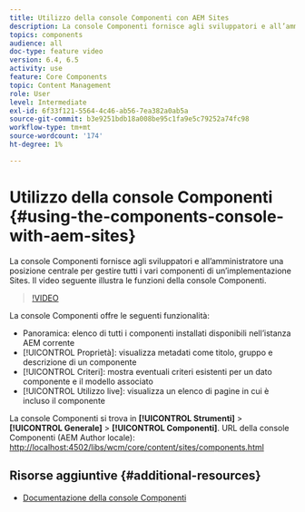 ```yaml
---
title: Utilizzo della console Componenti con AEM Sites
description: La console Componenti fornisce agli sviluppatori e all’amministratore una posizione centrale per gestire tutti i vari componenti di un’implementazione Sites. Il video seguente illustra le funzioni della console Componenti.
topics: components
audience: all
doc-type: feature video
version: 6.4, 6.5
activity: use
feature: Core Components
topic: Content Management
role: User
level: Intermediate
exl-id: 6f33f121-5564-4c46-ab56-7ea382a0ab5a
source-git-commit: b3e9251bdb18a008be95c1fa9e5c79252a74fc98
workflow-type: tm+mt
source-wordcount: '174'
ht-degree: 1%

---
```


# Utilizzo della console Componenti {#using-the-components-console-with-aem-sites}

La console Componenti fornisce agli sviluppatori e all’amministratore una posizione centrale per gestire tutti i vari componenti di un’implementazione Sites. Il video seguente illustra le funzioni della console Componenti.

>[!VIDEO](https://video.tv.adobe.com/v/17417?quality=12&learn=on)

La console Componenti offre le seguenti funzionalità:

* Panoramica: elenco di tutti i componenti installati disponibili nell’istanza AEM corrente
* [!UICONTROL Proprietà]: visualizza metadati come titolo, gruppo e descrizione di un componente
* [!UICONTROL Criteri]: mostra eventuali criteri esistenti per un dato componente e il modello associato
* [!UICONTROL Utilizzo live]: visualizza un elenco di pagine in cui è incluso il componente

La console Componenti si trova in **[!UICONTROL Strumenti]** > **[!UICONTROL Generale]** > **[!UICONTROL Componenti]**.
URL della console Componenti (AEM Author locale): [http://localhost:4502/libs/wcm/core/content/sites/components.html](http://localhost:4502/libs/wcm/core/content/sites/components.html)

## Risorse aggiuntive {#additional-resources}

* [Documentazione della console Componenti](https://helpx.adobe.com/experience-manager/6-5/sites/authoring/using/default-components-console.html)
